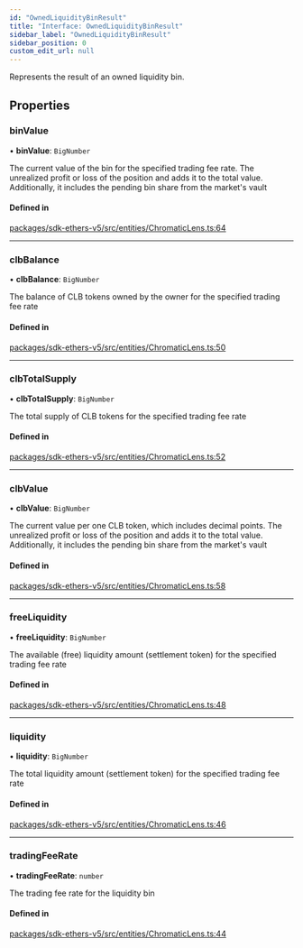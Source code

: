 ```yaml
---
id: "OwnedLiquidityBinResult"
title: "Interface: OwnedLiquidityBinResult"
sidebar_label: "OwnedLiquidityBinResult"
sidebar_position: 0
custom_edit_url: null
---
```


Represents the result of an owned liquidity bin.

## Properties

### binValue

• **binValue**: `BigNumber`

The current value of the bin for the specified trading fee rate.
The unrealized profit or loss of the position and adds it to the total value.
Additionally, it includes the pending bin share from the market's vault

#### Defined in

[packages/sdk-ethers-v5/src/entities/ChromaticLens.ts:64](https://github.com/chromatic-protocol/sdk/blob/91849c1/packages/sdk-ethers-v5/src/entities/ChromaticLens.ts#L64)

___

### clbBalance

• **clbBalance**: `BigNumber`

The balance of CLB tokens owned by the owner for the specified trading fee rate

#### Defined in

[packages/sdk-ethers-v5/src/entities/ChromaticLens.ts:50](https://github.com/chromatic-protocol/sdk/blob/91849c1/packages/sdk-ethers-v5/src/entities/ChromaticLens.ts#L50)

___

### clbTotalSupply

• **clbTotalSupply**: `BigNumber`

The total supply of CLB tokens for the specified trading fee rate

#### Defined in

[packages/sdk-ethers-v5/src/entities/ChromaticLens.ts:52](https://github.com/chromatic-protocol/sdk/blob/91849c1/packages/sdk-ethers-v5/src/entities/ChromaticLens.ts#L52)

___

### clbValue

• **clbValue**: `BigNumber`

The current value per one CLB token, which includes decimal points.
The unrealized profit or loss of the position and adds it to the total value.
Additionally, it includes the pending bin share from the market's vault

#### Defined in

[packages/sdk-ethers-v5/src/entities/ChromaticLens.ts:58](https://github.com/chromatic-protocol/sdk/blob/91849c1/packages/sdk-ethers-v5/src/entities/ChromaticLens.ts#L58)

___

### freeLiquidity

• **freeLiquidity**: `BigNumber`

The available (free) liquidity amount (settlement token) for the specified trading fee rate

#### Defined in

[packages/sdk-ethers-v5/src/entities/ChromaticLens.ts:48](https://github.com/chromatic-protocol/sdk/blob/91849c1/packages/sdk-ethers-v5/src/entities/ChromaticLens.ts#L48)

___

### liquidity

• **liquidity**: `BigNumber`

The total liquidity amount (settlement token) for the specified trading fee rate

#### Defined in

[packages/sdk-ethers-v5/src/entities/ChromaticLens.ts:46](https://github.com/chromatic-protocol/sdk/blob/91849c1/packages/sdk-ethers-v5/src/entities/ChromaticLens.ts#L46)

___

### tradingFeeRate

• **tradingFeeRate**: `number`

The trading fee rate for the liquidity bin

#### Defined in

[packages/sdk-ethers-v5/src/entities/ChromaticLens.ts:44](https://github.com/chromatic-protocol/sdk/blob/91849c1/packages/sdk-ethers-v5/src/entities/ChromaticLens.ts#L44)
